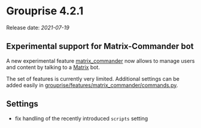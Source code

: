 # Grouprise 4.2.1

Release date: *2021-07-19*

## Experimental support for Matrix-Commander bot

A new experimental feature [matrix_commander](https://docs.grouprise.org/management/matrix_commander.html) now allows to manage users and content by talking to a [Matrix](https://matrix.org/) bot.

The set of features is currently very limited.
Additional settings can be added easily in [grouprise/features/matrix_commander/commands.py](https://git.hack-hro.de/grouprise/grouprise/-/blob/main/grouprise/features/matrix_commander/commands.py).


## Settings

* fix handling of the recently introduced `scripts` setting
